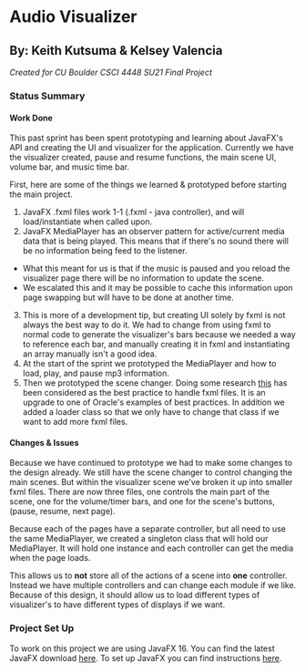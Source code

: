 # Audio Visualizer

## By: Keith Kutsuma & Kelsey Valencia

_Created for CU Boulder CSCI 4448 SU21 Final Project_

### Status Summary

#### Work Done

This past sprint has been spent prototyping and learning about JavaFX's API and creating the UI and visualizer for the application. Currently we have the visualizer created, pause and resume functions, the main scene UI, volume bar, and music time bar.

First, here are some of the things we learned & prototyped before starting the main project.

1. JavaFX .fxml files work 1-1 (.fxml - java controller), and will load/instantiate when called upon.
2. JavaFX MediaPlayer has an observer pattern for active/current media data that is being played. This means that if there's no sound there will be no information being feed to the listener.
  * What this meant for us is that if the music is paused and you reload the visualizer page there will be no information to update the scene.
  * We escalated this and it may be possible to cache this information upon page swapping but will have to be done at another time.
3. This is more of a development tip, but creating UI solely by fxml is not always the best way to do it. We had to change from using fxml to normal code to generate the visualizer's bars because we needed a way to reference each bar, and manually creating it in fxml and instantiating an array manually isn't a good idea.
4. At the start of the sprint we prototyped the MediaPlayer and how to load, play, and pause mp3 information.
5. Then we prototyped the scene changer. Doing some research [this](https://gist.github.com/jewelsea/6460130) has been considered as the best practice to handle fxml files. It is an upgrade to one of Oracle's examples of best practices. In addition we added a loader class so that we only have to change that class if we want to add more fxml files.

#### Changes & Issues

Because we have continued to prototype we had to make some changes to the design already. We still have the scene changer to control changing the main scenes. But within the visualizer scene we've broken it up into smaller fxml files. There are now three files, one controls the main part of the scene, one for the volume/timer bars, and one for the scene's buttons, (pause, resume, next page).

Because each of the pages have a separate controller, but all need to use the same MediaPlayer, we created a singleton class that will hold our MediaPlayer. It will hold one instance and each controller can get the media when the page loads.

This allows us to **not** store all of the actions of a scene into **one** controller. Instead we have multiple controllers and can change each module if we like. Because of this design, it should allow us to load different types of visualizer's to have different types of displays if we want.



### Project Set Up

To work on this project we are using JavaFX 16. You can find the latest JavaFX download [here](https://gluonhq.com/products/javafx/). To set up JavaFX you can find instructions [here](https://openjfx.io/openjfx-docs/).
